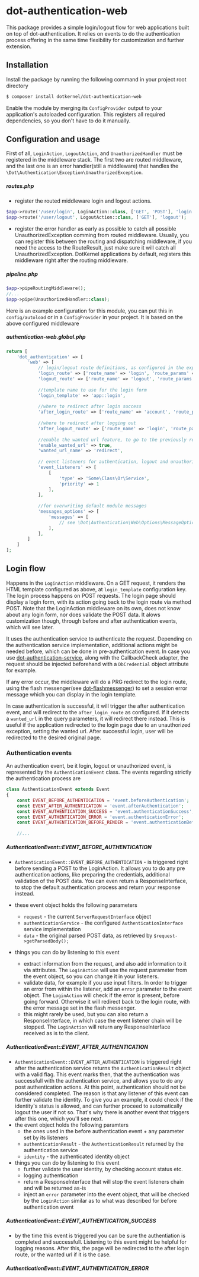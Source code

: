 # dot-authentication-web
This package provides a simple login/logout flow for web applications built on top of dot-authentication. It relies on events to do the authentication process offering in the same time flexibility for customization and further extension.

## Installation

Install the package by running the following command in your project root directory
```bash
$ composer install dotkernel/dot-authentication-web
```

Enable the module by merging its `ConfigProvider` output to your application's autoloaded configuration.
This registers all required dependencies, so you don't have to do it manually.

## Configuration and usage

First of all, `LoginAction`, `LogoutAction`, and `UnauthorizedHandler` must be registered in the middleware stack. The first two are routed middleware, and the last one is an error handler(still a middleware) that handles the `\Dot\Authentication\Exception\UnauthorizedException`.

##### routes.php
* register the routed middleware login and logout actions.
```php
$app->route('/user/login', LoginAction::class, ['GET', 'POST'], 'login');
$app->route('/user/logout', LogoutAction::class, ['GET'], 'logout');
```

* register the error handler as early as possible to catch all possible UnauthorizedException comming from routed middleware. Usually, you can register this between the routing and dispatching middleware, if you need the access to the RouteResult, just make sure it will catch all UnauthorizedException. DotKernel applications by default, registers this middleware right after the routing middleware.
##### pipeline.php
```php
$app->pipeRoutingMiddleware();
//...
$app->pipe(UnauthorizedHandler::class);
```

Here is an example configuration for this module, you can put this in `config/autoload` or in a `ConfigProvider` in your project. It is based on the above configured middleware
##### authentication-web.global.php
```php
return [
    'dot_authentication' => [
        'web' => [
            // login/logout route definitions, as configured in the expressive router
            'login_route' => ['route_name' => 'login', 'route_params' => []],
            'logout_route' => ['route_name' => 'logout', 'route_params' => []],
            
            //template name to use for the login form
            'login_template' => 'app::login',
            
            //where to redirect after login success
            'after_login_route' => ['route_name' => 'account', 'route_params' => []],
            
            //where to redirect after logging out
            'after_logout_route' => ['route_name' => 'login', 'route_params' => []],
            
            //enable the wanted url feature, to go to the previously requested uri after login
            'enable_wanted_url' => true,
            'wanted_url_name' => 'redirect',
            
            // event listeners for authentication, logout and unauthorized events
            'event_listeners' => [
                [
                    'type' => 'Some\Class\Or\Service',
                    'priority' => 1
                ],
            ],
            
            //for overwriting default module messages
            'messages_options' => [
                'messages' => [
                    // see \Dot\Authentication\Web\Options\MessageOptions class
                ],
            ],
        ]
    ]
];
```

## Login flow

Happens in the `LoginAction` middleware. On a GET request, it renders the HTML template configured as above, at `login_template` configuration key. The login process happens on POST requests.
The login page should display a login form, with its action going back to the login route via method POST. Note that the LoginAction middleware on its own, does not know about any login form, nor does validate the POST data. It alows customization though, through before and after authentication events, which will see later.

It uses the authentication service to authenticate the request. Depending on the authentication service implementation, additional actions might be needed before, which can be done in pre-authentication event. In case you use [dot-authentication-service](https://github.com/dotkernel/dot-authentication-service), along with the CallbackCheck adapter, the request should be injected beforehand with a `DbCredential` object attribute for example.

If any error occur, the middleware will do a PRG redirect to the login route, using the flash messenger(see [dot-flashmessenger](https://github.com/dotkernel/dot-flashmessenger)) to set a session error message which you can display in the login template.

In case authentication is successful, it will trigger the after authentication event, and will redirect to the `after_login_route` as configured. If it detects a `wanted_url` in the query parameters, it will redirect there instead. This is useful if the application redirected to the login page due to an unauthorized exception, setting the wanted url. After successful login, user will be redirected to the desired original page.

### Authentication events

An authentication event, be it login, logout or unauthorized event, is represented by the `AuthenticationEvent` class. The events regarding strictly the authentication process are

```php
class AuthenticationEvent extends Event
{
    const EVENT_BEFORE_AUTHENTICATION = 'event.beforeAuthentication';
    const EVENT_AFTER_AUTHENTICATION = 'event.afterAuthentication';
    const EVENT_AUTHENTICATION_SUCCESS = 'event.authenticationSuccess';
    const EVENT_AUTHENTICATION_ERROR = 'event.authenticationError';
    const EVENT_AUTHENTICATION_BEFORE_RENDER = 'event.authenticationBeforeRender';
    
    //...
```

##### AuthenticationEvent::EVENT_BEFORE_AUTHENTICATION
* `AuthenticationEvent::EVENT_BEFORE_AUTHENTICATION` - is triggered right before sending a POST to the LoginAction. It allows you to do any pre authentication actions, like preparing the credentials, additional validation of the POST data. You can even return a ResponseInterface, to stop the default authentication process and return your response instead.
* these event object holds the following parameters
    * `request` - the current `ServerRequestInterface` object
    * `authenticationService` - the configured `AuthenticationInterface` service implementation
    * `data` - the original parsed POST data, as retrieved by `$request->getParsedBody();`

* things you can do by listening to this event
    * extract information from the request, and also add information to it via attributes. The `LoginAction` will use the request parameter from the event object, so you can change it in your listeners.
    * validate data, for example if you use input filters. In order to trigger an error from within the listener, add an `error` parameter to the event object. The `LoginAction` will check if the error is present, before going forward. Otherwise it will redirect back to the login route, with the error message set in the flash messenger.
    * this might rarely be used, but you can also return a ResponseInterface, in which case the event listener chain will be stopped. The `LoginAction` will return any ResponseInterface received as is to the client.

##### AuthenticationEvent::EVENT_AFTER_AUTHENTICATION
* `AuthenticationEvent::EVENT_AFTER_AUTHENTICATION` is triggered right after the authentication service returns the `AuthenticationResult` object with a valid flag. This event marks then, that the authentication was successfull with the authentication service, and allows you to do any post authentication actions. At this point, authentication should not be considered completed. The reason is that any listener of this event can further validate the identity. To give you an example, it could check if the identity's status is allowed, and can further proceed to automatically logout the user if not so. That's why there is another event that triggers after this one, which you'll see next.
* the event object holds the following paramters
    * the ones used in the before authentication event + any parameter set by its listeners
    * `authenticationResult` - the `AuthenticationResult` returned by the authentication service
    * `identity` - the authenticated identity object
* things you can do by listening to this event
    * further validate the user identity, by checking account status etc.
    * logging authentication
    * return a ResponseInterface that will stop the event listeners chain and will be returned as-is
    * inject an `error` parameter into the event object, that will be checked by the `LoginAction` similar as to what was described for before authentication event

##### AuthenticationEvent::EVENT_AUTHENTICATION_SUCCESS
* by the time this event is triggered you can be sure the authentiation is completed and successfull. Listening to this event might be helpful for logging reasons. After this, the page will be redirected to the after login route, or the wanted url if it is the case.

##### AuthenticationEvent::EVENT_AUTHENTICATION_ERROR



